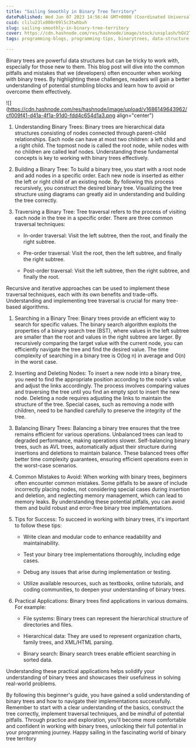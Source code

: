 ```yaml
---
title: "Sailing Smoothly in Binary Tree Territory"
datePublished: Wed Jun 07 2023 14:56:44 GMT+0000 (Coordinated Universal Time)
cuid: clilu23lx000r09l5c3twhbuh
slug: sailing-smoothly-in-binary-tree-territory
cover: https://cdn.hashnode.com/res/hashnode/image/stock/unsplash/hGV2TfOh0ns/upload/198acf3ad623f5f8d6917abfaac8f89f.png
tags: programming-blogs, programming-tips, binarytrees, data-structure-and-algorithms

---
```


Binary trees are powerful data structures but can be tricky to work with, especially for those new to them. This blog post will dive into the common pitfalls and mistakes that we (developers) often encounter when working with binary trees. By highlighting these challenges, readers will gain a better understanding of potential stumbling blocks and learn how to avoid or overcome them effectively.

![](https://cdn.hashnode.com/res/hashnode/image/upload/v1686149643962/cf009f41-d41a-4f1a-91d0-fdd4c654d1a3.png align="center")

1. Understanding Binary Trees: Binary trees are hierarchical data structures consisting of nodes connected through parent-child relationships. Each node can have at most two children: a left child and a right child. The topmost node is called the root node, while nodes with no children are called leaf nodes. Understanding these fundamental concepts is key to working with binary trees effectively.
    
2. Building a Binary Tree: To build a binary tree, you start with a root node and add nodes in a specific order. Each new node is inserted as either the left or right child of an existing node. By following this process recursively, you construct the desired binary tree. Visualizing the tree structure using diagrams can greatly aid in understanding and building the tree correctly.
    
3. Traversing a Binary Tree: Tree traversal refers to the process of visiting each node in the tree in a specific order. There are three common traversal techniques:
    
    * In-order traversal: Visit the left subtree, then the root, and finally the right subtree.
        
    * Pre-order traversal: Visit the root, then the left subtree, and finally the right subtree.
        
    * Post-order traversal: Visit the left subtree, then the right subtree, and finally the root.
        

Recursive and iterative approaches can be used to implement these traversal techniques, each with its own benefits and trade-offs. Understanding and implementing tree traversal is crucial for many tree-based algorithms.

1. Searching in a Binary Tree: Binary trees provide an efficient way to search for specific values. The binary search algorithm exploits the properties of a binary search tree (BST), where values in the left subtree are smaller than the root and values in the right subtree are larger. By recursively comparing the target value with the current node, you can efficiently navigate the tree and find the desired value. The time complexity of searching in a binary tree is O(log n) in average and O(n) in the worst case.
    
2. Inserting and Deleting Nodes: To insert a new node into a binary tree, you need to find the appropriate position according to the node's value and adjust the links accordingly. The process involves comparing values and traversing the tree until you find an empty spot to insert the new node. Deleting a node requires adjusting the links to maintain the structure of the tree. Special cases, such as removing a node with children, need to be handled carefully to preserve the integrity of the tree.
    
3. Balancing Binary Trees: Balancing a binary tree ensures that the tree remains efficient for various operations. Unbalanced trees can lead to degraded performance, making operations slower. Self-balancing binary trees, such as AVL trees, automatically adjust their structure during insertions and deletions to maintain balance. These balanced trees offer better time complexity guarantees, ensuring efficient operations even in the worst-case scenarios.
    
4. Common Mistakes to Avoid: When working with binary trees, beginners often encounter common mistakes. Some pitfalls to be aware of include incorrectly placing nodes, not considering special cases during insertion and deletion, and neglecting memory management, which can lead to memory leaks. By understanding these potential pitfalls, you can avoid them and build robust and error-free binary tree implementations.
    
5. Tips for Success: To succeed in working with binary trees, it's important to follow these tips:
    
    * Write clean and modular code to enhance readability and maintainability.
        
    * Test your binary tree implementations thoroughly, including edge cases.
        
    * Debug any issues that arise during implementation or testing.
        
    * Utilize available resources, such as textbooks, online tutorials, and coding communities, to deepen your understanding of binary trees.
        
6. Practical Applications: Binary trees find applications in various domains. For example:
    
    * File systems: Binary trees can represent the hierarchical structure of directories and files.
        
    * Hierarchical data: They are used to represent organization charts, family trees, and XML/HTML parsing.
        
    * Binary search: Binary search trees enable efficient searching in sorted data.
        

Understanding these practical applications helps solidify your understanding of binary trees and showcases their usefulness in solving real-world problems.

By following this beginner's guide, you have gained a solid understanding of binary trees and how to navigate their implementations successfully. Remember to start with a clear understanding of the basics, construct the tree correctly, implement traversal techniques, and be mindful of potential pitfalls. Through practice and exploration, you'll become more comfortable and confident in working with binary trees, unlocking their full potential in your programming journey. Happy sailing in the fascinating world of binary tree territory